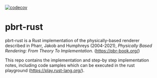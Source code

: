 [![codecov](https://codecov.io/gh/danielplawrence/pbrt-rust/branch/main/graph/badge.svg?token=UG8JK7B6MG)](https://codecov.io/gh/danielplawrence/pbrt-rust)

# pbrt-rust

pbrt-rust is a Rust implementation of the physically-based renderer described in Pharr, Jakob and Humphreys (2004-2021), *Physically Based Rendering: From Theory To Implementation.* (https://pbr-book.org/)

This repo contains the implementation and step-by step implementation notes, including code samples which can be executed in the rust playground (https://play.rust-lang.org/).